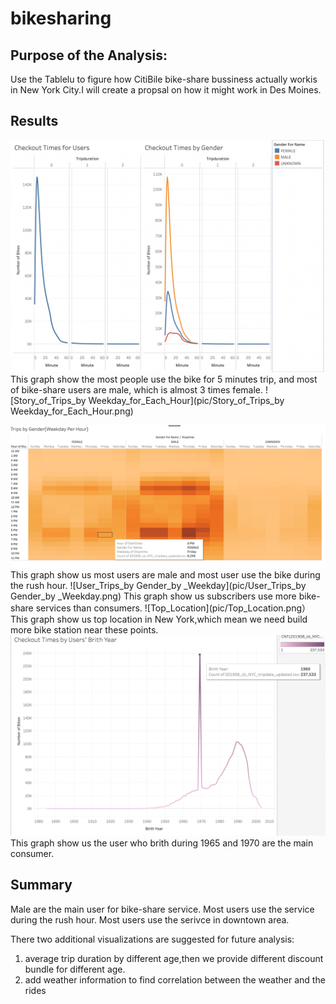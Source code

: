 # bikesharing
## Purpose of the Analysis:
Use the Tablelu to figure how CitiBile bike-share bussiness actually workis in New York City.I will create a propsal on how it might work in Des Moines.

## Results
![checkout_time_for_userorgender](pic/checkout_time_for_userorgender.png)
This graph show the most people use the bike for 5 minutes trip, and most of bike-share users are male, which is almost 3 times female.
![Story_of_Trips_by Weekday_for_Each_Hour](pic/Story_of_Trips_by Weekday_for_Each_Hour.png)

![Trips_by_Gender](pic/Trips_by_Gender.png)
This graph show us most users are male and most user use the bike during the rush hour.
![User_Trips_by Gender_by _Weekday](pic/User_Trips_by Gender_by _Weekday.png)
This graph show us subscribers use more bike-share services than consumers.
![Top_Location](pic/Top_Location.png）
This graph show us top location in New York,which mean we need build more bike station near these points.
![Users_Brith_Year](pic/Users_Brith_Year.png)
This graph show us the user who brith during 1965 and 1970 are the main consumer.

## Summary
Male are the main user for bike-share service. Most users use the service during the rush hour. Most users use the serivce in downtown area.

There two additional visualizations are suggested for future analysis:
1. average trip duration by different age,then we provide different  discount bundle for different age.
2. add weather information to find correlation between the weather and the rides
